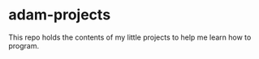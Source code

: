 adam-projects
=============
This repo holds the contents of my little projects to help me learn how to program.
